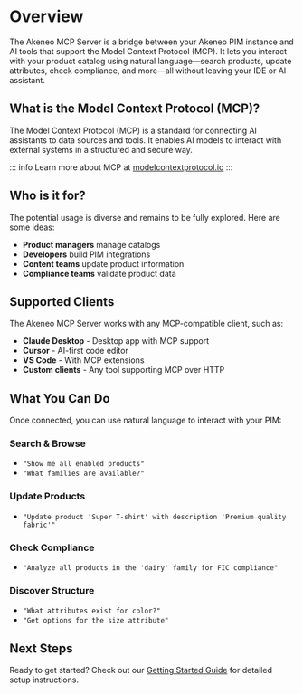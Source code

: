 # Overview

The Akeneo MCP Server is a bridge between your Akeneo PIM instance and AI tools that support the Model Context Protocol (MCP). It lets you interact with your product catalog using natural language—search products, update attributes, check compliance, and more—all without leaving your IDE or AI assistant.

## What is the Model Context Protocol (MCP)?

The Model Context Protocol (MCP) is a standard for connecting AI assistants to data sources and tools. It enables AI models to interact with external systems in a structured and secure way.

::: info
Learn more about MCP at [modelcontextprotocol.io](https://modelcontextprotocol.io/)
:::

## Who is it for?

The potential usage is diverse and remains to be fully explored. Here are some ideas:
- **Product managers** manage catalogs
- **Developers** build PIM integrations  
- **Content teams** update product information
- **Compliance teams** validate product data

## Supported Clients

The Akeneo MCP Server works with any MCP-compatible client, such as:

- **Claude Desktop** - Desktop app with MCP support
- **Cursor** - AI-first code editor
- **VS Code** - With MCP extensions
- **Custom clients** - Any tool supporting MCP over HTTP

## What You Can Do

Once connected, you can use natural language to interact with your PIM:

### Search & Browse
- `"Show me all enabled products"`
- `"What families are available?"`

### Update Products
- `"Update product 'Super T-shirt' with description 'Premium quality fabric'"`

### Check Compliance
- `"Analyze all products in the 'dairy' family for FIC compliance"`

### Discover Structure
- `"What attributes exist for color?"`
- `"Get options for the size attribute"`

## Next Steps

Ready to get started? Check out our [Getting Started Guide](/mcp/getting-started.html) for detailed setup instructions.